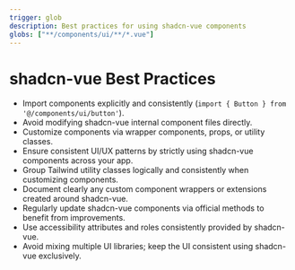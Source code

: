 ```yaml
---
trigger: glob
description: Best practices for using shadcn-vue components
globs: ["**/components/ui/**/*.vue"]
---
```


# shadcn-vue Best Practices

- Import components explicitly and consistently (`import { Button } from '@/components/ui/button'`).
- Avoid modifying shadcn-vue internal component files directly.
- Customize components via wrapper components, props, or utility classes.
- Ensure consistent UI/UX patterns by strictly using shadcn-vue components across your app.
- Group Tailwind utility classes logically and consistently when customizing components.
- Document clearly any custom component wrappers or extensions created around shadcn-vue.
- Regularly update shadcn-vue components via official methods to benefit from improvements.
- Use accessibility attributes and roles consistently provided by shadcn-vue.
- Avoid mixing multiple UI libraries; keep the UI consistent using shadcn-vue exclusively.